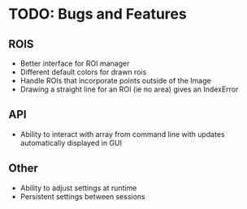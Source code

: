 # TODO: Bugs and Features

## ROIS
* Better interface for ROI manager
* Different default colors for drawn rois
* Handle ROIs that incorporate points outside of the Image
* Drawing a straight line for an ROI (ie no area) gives an IndexError

## API
* Ability to interact with array from command line with updates automatically displayed in GUI

## Other
* Ability to adjust settings at runtime
* Persistent settings between sessions
